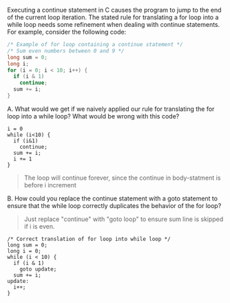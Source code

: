 Executing a continue statement in C causes the program to jump to the end of
the current loop iteration. The stated rule for translating a for loop into a while
loop needs some refinement when dealing with continue statements. For example,
consider the following code:

```c
/* Example of for loop containing a continue statement */
/* Sum even numbers between 0 and 9 */
long sum = 0;
long i;
for (i = 0; i < 10; i++) {
  if (i & 1)
    continue;
  sum += i;
}
```




A. What would we get if we naively applied our rule for translating the for loop
into a while loop? What would be wrong with this code?
```assembly
i = 0
while (i<10) {
  if (i&1)
    continue;
  sum += i;
  i += 1
}
```
> The loop will continue forever, since the continue in body-statment is before
> i increment

B. How could you replace the continue statement with a goto statement to
ensure that the while loop correctly duplicates the behavior of the for loop?
> Just replace "continue" with "goto loop" to ensure sum line is skipped if i is even.

```
/* Correct translation of for loop into while loop */
long sum = 0;
long i = 0;
while (i < 10) {
  if (i & 1)
    goto update;
  sum += i;
update:
  i++;
}
```